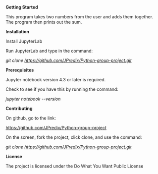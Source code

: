 **Getting Started**

This program takes two numbers from the user and adds them together. The program then prints out the sum.


**Installation**

Install JupyterLab

Run JupyterLab and type in the command:

*git clone https://github.com/JPredix/Python-group-project.git*


**Prerequisites**

Jupyter notebook version 4.3 or later is required.

Check to see if you have this by running the command:

*jupyter notebook --version*


**Contributing**

On github, go to the link:

https://github.com/JPredix/Python-group-project

On the screen, fork the project, click clone, and use the command:

*git clone https://github.com/JPredix/Python-group-project.git*


**License**

The project is licensed under the Do What You Want Public License
